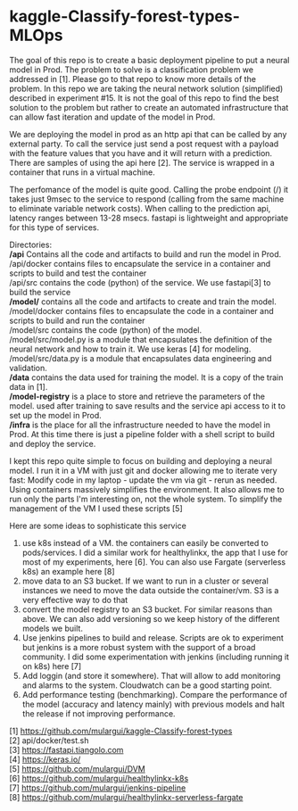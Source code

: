 # kaggle-Classify-forest-types-MLOps
The goal of this repo is to create a basic deployment pipeline to put a neural model in Prod. The problem to solve is a classification problem we addressed in [1]. Please go to that repo to know more details of the problem. In this repo we are taking the neural network solution (simplified) described in experiment #15. It is not the goal of this repo to find the best solution to the problem but rather to create an automated infrastructure that can allow fast iteration and update of the model in Prod.

We are deploying the model in prod as an http api that can be called by any external party. To call the service just send a post request with a payload with the feature values that you have and it will return with a prediction. There are samples of using the api here [2]. The service is wrapped in a container that runs in a virtual machine. 

The perfomance of the model is quite good. Calling the probe endpoint (/) it takes just 9msec to the service to respond (calling from the same machine to eliminate variable network costs). When calling to the prediction api, latency ranges between 13-28 msecs. fastapi is lightweight and appropriate for this type of services.

Directories:\
**/api** Contains all the code and artifacts to build and run the model in Prod.\
/api/docker contains files to encapsulate the service in a container and scripts to build and test the container\
/api/src contains the code (python) of the service. We use fastapi[3] to build the service\
**/model/** contains all the code and artifacts to create and train the model.\
/model/docker contains files to encapsulate the code in a container and scripts to build and run the container\
/model/src contains the code (python) of the model. \
/model/src/model.py is a module that encapsulates the definition of the neural network and how to train it. We use keras [4] for modeling.\
/model/src/data.py is a module that encapsulates data engineering and validation.\
**/data** contains the data used for training the model. It is a copy of the train data in [1]. \
**/model-registry** is a place to store and retrieve the parameters of the model. used after training to save results and the service api access to it to set up the model in Prod. \
**/infra** is the place for all the infrastructure needed to have the model in Prod. At this time there is just a pipeline folder with a shell script to build and deploy the service.

I kept this repo quite simple to focus on building and deploying a neural model. I run it in a VM with just git and docker allowing me to iterate very fast: Modify code in my laptop - update the vm via git - rerun as needed. Using containers massively simplifies the environment. It also allows me to run only the parts I'm interesting on, not the whole system. To simplify the management of the VM I used these scripts [5]

Here are some ideas to sophisticate this service
1. use k8s instead of a VM. the containers can easily be converted to pods/services. I did a similar work for healthylinkx, the app that I use for most of my experiments, here [6]. You can also use Fargate (serverless k8s) an example here [8]
2. move data to an S3 bucket. If we want to run in a cluster or several instances we need to move the data outside the container/vm. S3 is a very effective way to do that
3. convert the model registry to an S3 bucket. For similar reasons than above. We can also add versioning so we keep history of the different models we built.
4. Use jenkins pipelines to build and release. Scripts are ok to experiment but jenkins is a more robust system with the support of a broad  community. I did some experimentation with jenkins (including running it on k8s) here [7]
5. Add loggin (and store it somewhere). That will allow to add monitoring and alarms to the system. Cloudwatch can be a good starting point.
6. Add performance testing (benchmarking). Compare the performance of the model (accuracy and latency mainly) with previous models and halt the release if not improving performance.

[1] https://github.com/mulargui/kaggle-Classify-forest-types \
[2] api/docker/test.sh \
[3] https://fastapi.tiangolo.com \
[4] https://keras.io/ \
[5] https://github.com/mulargui/DVM \
[6] https://github.com/mulargui/healthylinkx-k8s \
[7] https://github.com/mulargui/jenkins-pipeline \
[8] https://github.com/mulargui/healthylinkx-serverless-fargate 
